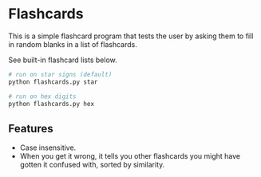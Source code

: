 # Flashcards
This is a simple flashcard program that tests the user by asking them to fill in random blanks in a list of flashcards.

See built-in flashcard lists below.
```sh
# run on star signs (default)
python flashcards.py star

# run on hex digits
python flashcards.py hex
```

## Features
- Case insensitive.
- When you get it wrong, it tells you other flashcards you might have gotten it confused with, sorted by similarity.
